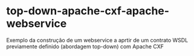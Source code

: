 top-down-apache-cxf-apache-webservice
=====================================

Exemplo da construção de um webservice a aprtir de um contrato WSDL previamente definido (abordagem top-down) com Apache CXF